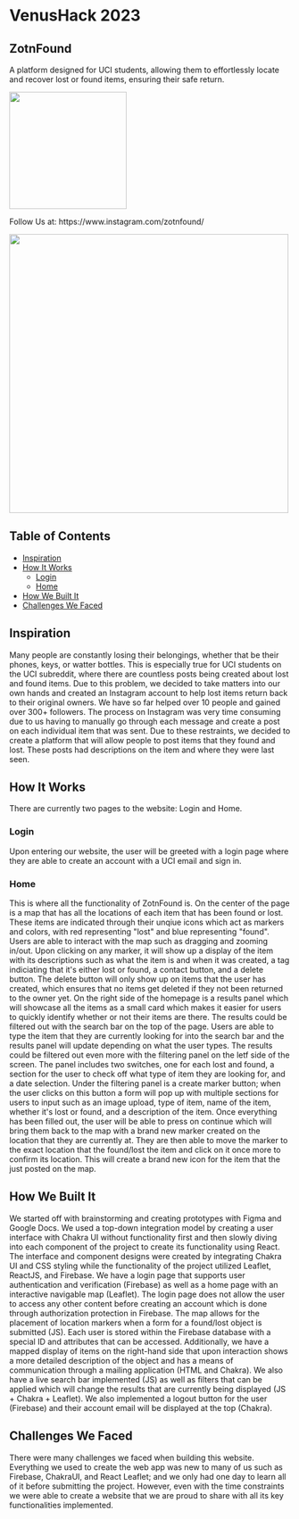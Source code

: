# VenusHack 2023

## ZotnFound
<p>A platform designed for UCI students, allowing them to effortlessly locate and recover lost or found items, ensuring their safe return.</p>
<img src="https://cdn.discordapp.com/attachments/918312671533727855/1113210954075865209/Untitled_design_1.png" width="210px"/>

<p>Follow Us at: https://www.instagram.com/zotnfound/</p>
<img src="https://cdn.discordapp.com/attachments/688278789566103604/1113211583905153066/image.png" width="500px"/>


## Table of Contents
+ [Inspiration](#inspiration)<br>
+ [How It Works](#how-it-works)<br>
  + [Login](#login)<br>
  + [Home](#home)<br>
+ [How We Built It](#how-we-built-it)<br>
+ [Challenges We Faced](#challenges-we-faced)<br>

## Inspiration
Many people are constantly losing their belongings, whether that be their phones, keys, or watter bottles. This is especially true for UCI students on the UCI subreddit, where there are countless posts being created about lost and found items. Due to this problem, we decided to take matters into our own hands and created an Instagram account to help lost items return back to their original owners. We have so far helped over 10 people and gained over 300+ followers. The process on Instagram was very time consuming due to us having to manually go through each message and create a post on each individual item that was sent. Due to these restraints, we decided to create a platform that will allow people to post items that they found and lost. These posts had descriptions on the item and where they were last seen.

## How It Works
There are currently two pages to the website: Login and Home.
### Login
Upon entering our website, the user will be greeted with a login page where they are able to create an account with a UCI email and sign in.
### Home
This is where all the functionality of ZotnFound is. On the center of the page is a map that has all the locations of each item that has been found or lost. These items are indicated through their unqiue icons which act as markers and colors, with red representing "lost" and blue representing "found". Users are able to interact with the map such as dragging and zooming in/out. Upon clicking on any marker, it will show up a display of the item with its descriptions such as what the item is and when it was created, a tag indiciating that it's either lost or found, a contact button, and a delete button. The delete button will only show up on items that the user has created, which ensures that no items get deleted if they not been returned to the owner yet. On the right side of the homepage is a results panel which will showcase all the items as a small card which makes it easier for users to quickly identify whether or not their items are there. The results could be filtered out with the search bar on the top of the page. Users are able to type the item that they are currently looking for into the search bar and the results panel will update depending on what the user types. The results could be filtered out even more with the filtering panel on the letf side of the screen. The panel includes two switches, one for each lost and found, a section for the user to check off what type of item they are looking for, and a date selection. Under the filtering panel is a create marker button; when the user clicks on this button a form will pop up with multiple sections for users to input such as an image upload, type of item, name of the item, whether it's lost or found, and a description of the item. Once everything has been filled out, the user will be able to press on continue which will bring them back to the map with a brand new marker created on the location that they are currently at. They are then able to move the marker to the exact location that the found/lost the item and click on it once more to confirm its location. This will create a brand new icon for the item that the just posted on the map.

## How We Built It
We started off with brainstorming and creating prototypes with Figma and Google Docs. We used a top-down integration model by creating a user interface with Chakra UI without functionality first and then slowly diving into each component of the project to create its functionality using React. The interface and component designs were created by integrating Chakra UI and CSS styling while the functionality of the project utilized Leaflet, ReactJS, and Firebase. We have a login page that supports user authentication and verification (Firebase) as well as a home page with an interactive navigable map (Leaflet). The login page does not allow the user to access any other content before creating an account which is done through authorization protection in Firebase. The map allows for the placement of location markers when a form for a found/lost object is submitted (JS). Each user is stored within the Firebase database with a special ID and attributes that can be accessed. Additionally, we have a mapped display of items on the right-hand side that upon interaction shows a more detailed description of the object and has a means of communication through a mailing application (HTML and Chakra). We also have a live search bar implemented (JS) as well as filters that can be applied which will change the results that are currently being displayed (JS + Chakra + Leaflet). We also implemented a logout button for the user (Firebase) and their account email will be displayed at the top (Chakra).

## Challenges We Faced
There were many challenges we faced when building this website. Everything we used to create the web app was new to many of us such as Firebase, ChakraUI, and React Leaflet; and we only had one day to learn all of it before submitting the project. However, even with the time constraints we were able to create a website that we are proud to share with all its key functionalities implemented.
